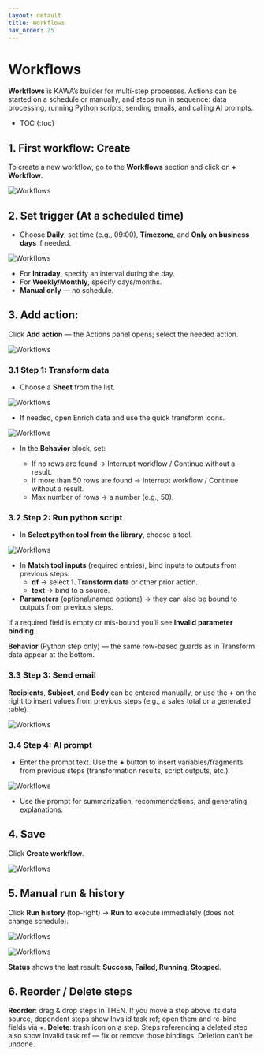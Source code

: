 ```yaml
---
layout: default
title: Workflows
nav_order: 25
---
```


# Workflows

**Workflows** is KAWA’s builder for multi-step processes. Actions can be started on a schedule or manually, and steps run in sequence: data processing, running Python scripts, sending emails, and calling AI prompts.

* TOC
{:toc}

## 1. First workflow: Create

To create a new workflow, go to the **Workflows** section and click on **+ Workflow**.

![Workflows](./readme-assets/workflows1.png) 

## 2. Set trigger (At a scheduled time)

- Choose **Daily**, set time (e.g., 09:00), **Timezone**, and **Only on business days** if needed.

![Workflows](./readme-assets/workflows2.png)

- For **Intraday**, specify an interval during the day.
- For **Weekly/Monthly**, specify days/months.
- **Manual only** — no schedule.

## 3. Add action:

Click **Add action** — the Actions panel opens; select the needed action.

![Workflows](./readme-assets/workflows3.png)

### 3.1 Step 1: Transform data

- Choose a **Sheet** from the list.

![Workflows](./readme-assets/workflows4.png)

- If needed, open Enrich data and use the quick transform icons.

![Workflows](./readme-assets/workflows5.png)

- In the **Behavior** block, set:

  - If no rows are found → Interrupt workflow / Continue without a result.
  - If more than 50 rows are found → Interrupt workflow / Continue  without a result.
  - Max number of rows → a number (e.g., 50).

### 3.2 Step 2: Run python script

- In **Select python tool from the library**, choose a tool.

![Workflows](./readme-assets/workflows6.png)

- In **Match tool inputs** (required entries), bind inputs to outputs from previous steps:
  - **df** → select **1. Transform data** or other prior action.
  - **text** → bind to a source.
- **Parameters** (optional/named options) → they can also be bound to outputs from previous steps.

If a required field is empty or mis-bound you’ll see **Invalid parameter binding**.

**Behavior** (Python step only) — the same row-based guards as in Transform data appear at the bottom.

### 3.3 Step 3: Send email

**Recipients**, **Subject**, and **Body** can be entered manually, or use the **+** on the right to insert values from previous steps (e.g., a sales total or a generated table).

![Workflows](./readme-assets/workflows7.png)

### 3.4 Step 4: AI prompt

- Enter the prompt text. Use the **+** button to insert variables/fragments from previous steps (transformation results, script outputs, etc.).

![Workflows](./readme-assets/workflows8.png)

- Use the prompt for summarization, recommendations, and generating explanations.

## 4. Save

Сlick **Create workflow**.

![Workflows](./readme-assets/workflows9.png)

## 5. Manual run & history

Click **Run history** (top-right) → **Run** to execute immediately (does not change schedule).

![Workflows](./readme-assets/workflows10.png)

![Workflows](./readme-assets/workflows11.png)

**Status** shows the last result: **Success, Failed, Running, Stopped**.

## 6. Reorder / Delete steps

**Reorder**: drag & drop steps in THEN. If you move a step above its data source, dependent steps show Invalid task ref; open them and re-bind fields via +.
**Delete**: trash icon on a step. Steps referencing a deleted step also show Invalid task ref — fix or remove those bindings. Deletion can’t be undone.

